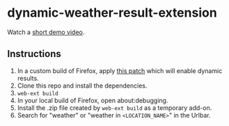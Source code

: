 # dynamic-weather-result-extension

Watch a [short demo video](https://imgur.com/a/T81yjxJ).

## Instructions
1. In a custom build of Firefox, apply [this patch](https://phabricator.services.mozilla.com/D71921) which will enable dynamic results.
2. Clone this repo and install the dependencies.
3. `web-ext build`
4. In your local build of Firefox, open about:debugging.
5. Install the .zip file created by `web-ext build` as a temporary add-on.
6. Search for "weather" or "weather in `<LOCATION_NAME>`" in the Urlbar.